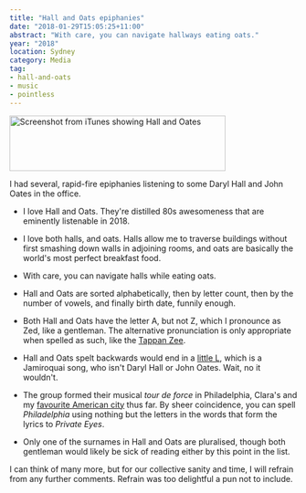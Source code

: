 ```yaml
---
title: "Hall and Oats epiphanies"
date: "2018-01-29T15:05:25+11:00"
abstract: "With care, you can navigate hallways eating oats."
year: "2018"
location: Sydney
category: Media
tag:
- hall-and-oats
- music
- pointless
---
```

<p><img src="https://rubenerd.com/files/2018/halloates.png" alt="Screenshot from iTunes showing Hall and Oates" style="width:378px; height:97px;" /></p>

I had several, rapid-fire epiphanies listening to some Daryl Hall and John Oates in the office.

* I love Hall and Oats. They're distilled 80s awesomeness that are eminently listenable in 2018.

* I love both halls, and oats. Halls allow me to traverse buildings without first smashing down walls in adjoining rooms, and oats are basically the world's most perfect breakfast food.

* With care, you can navigate halls while eating oats.

* Hall and Oats are sorted alphabetically, then by letter count, then by the number of vowels, and finally birth date, funnily enough.

* Both Hall and Oats have the letter A, but not Z, which I pronounce as Zed, like a gentleman. The alternative pronunciation is only appropriate when spelled as such, like the [Tappan Zee].

* Hall and Oats spelt backwards would end in a [little L], which is a Jamiroquai song, who isn't Daryl Hall or John Oates. Wait, no it wouldn't.

* The group formed their musical *tour de force* in Philadelphia, Clara's and my [favourite American city] thus far. By sheer coincidence, you can spell *Philadelphia* using nothing but the letters in the words that form the lyrics to *Private Eyes*.

* Only one of the surnames in Hall and Oats are pluralised, though both gentleman would likely be sick of reading either by this point in the list.

I can think of many more, but for our collective sanity and time, I will refrain from any further comments. Refrain was too delightful a pun not to include.

[Tappan Zee]: https://en.wikipedia.org/wiki/Tappan_Zee_Bridge_(2017%E2%80%93present)
[little L]: https://www.youtube.com/watch?v=1hHSH9sJUEo
[favourite American city]: https://www.instagram.com/p/BLhIiovh1of/?taken-by=rubenschade

